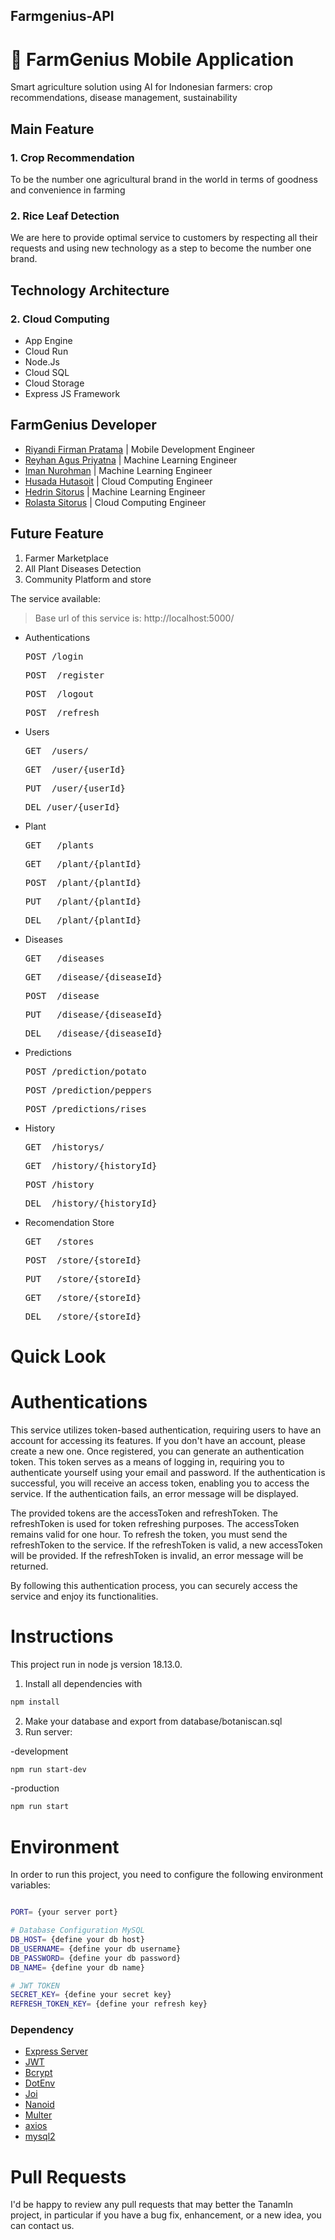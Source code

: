 ## Farmgenius-API

# 🌱 FarmGenius Mobile Application 
Smart agriculture solution using AI for Indonesian farmers: crop recommendations, disease management, sustainability

## Main Feature
### 1. Crop Recommendation <br>
   To be the number one agricultural brand in the world in terms of goodness and convenience in farming
### 2. Rice Leaf Detection <br>
   We are here to provide optimal service to customers by respecting all their requests and using new technology as a step to become the number one brand.

## Technology Architecture

### 2. Cloud Computing
- App Engine
- Cloud Run
- Node.Js
- Cloud SQL
- Cloud Storage
- Express JS Framework

  
## FarmGenius Developer
- [Riyandi Firman Pratama](https://github.com/riyandifirman)    | Mobile Development Engineer 
- [Reyhan Agus Priyatna](https://github.com/ReyhanPriyatna)      | Machine Learning Engineer
- [Iman Nurohman](https://github.com/imannrhman)             | Machine Learning Engineer
- [Husada Hutasoit](https://github.com/husadahts)           | Cloud Computing Engineer
- [Hedrin Sitorus](https://github.com/HedrinSitorus20)            | Machine Learning Engineer
- [Rolasta Sitorus](https://github.com/ifs20021-itdel)           | Cloud Computing Engineer

## Future Feature
1. Farmer Marketplace
2. All Plant Diseases Detection
3. Community Platform and store


The service available:
> Base url of this service is: http://localhost:5000/

- Authentications
  <pre>POST /login</pre>
  <pre>POST  /register</pre>
  <pre>POST  /logout</pre>
  <pre>POST  /refresh</pre>

- Users
  <pre>GET  /users/</pre>
  <pre>GET  /user/{userId}</pre>
  <pre>PUT  /user/{userId}</pre>
  <pre>DEL /user/{userId}</pre>

- Plant
  <pre>GET   /plants</pre>
  <pre>GET   /plant/{plantId}</pre>
  <pre>POST  /plant/{plantId}</pre>
  <pre>PUT   /plant/{plantId}</pre>
  <pre>DEL   /plant/{plantId}</pre> 

- Diseases
  <pre>GET   /diseases</pre>
  <pre>GET   /disease/{diseaseId}</pre>
  <pre>POST  /disease</pre>
  <pre>PUT   /disease/{diseaseId}</pre>
  <pre>DEL   /disease/{diseaseId}</pre>

- Predictions 
  <pre>POST /prediction/potato</pre>
  <pre>POST /prediction/peppers</pre>
  <pre>POST /predictions/rises</pre>

- History 
  <pre>GET  /historys/</pre>
  <pre>GET  /history/{historyId}</pre>
  <pre>POST /history</pre>
  <pre>DEL  /history/{historyId}</pre>

- Recomendation Store
  <pre>GET   /stores</pre>
  <pre>POST  /store/{storeId}</pre>
  <pre>PUT   /store/{storeId}</pre>
  <pre>GET   /store/{storeId}</pre>
  <pre>DEL   /store/{storeId}</pre>


# Quick Look

# Authentications

This service utilizes token-based authentication, requiring users to have an account for accessing its features. If you don't have an account, please create a new one. Once registered, you can generate an authentication token. This token serves as a means of logging in, requiring you to authenticate yourself using your email and password. If the authentication is successful, you will receive an access token, enabling you to access the service. If the authentication fails, an error message will be displayed.

The provided tokens are the accessToken and refreshToken. The refreshToken is used for token refreshing purposes. The accessToken remains valid for one hour. To refresh the token, you must send the refreshToken to the service. If the refreshToken is valid, a new accessToken will be provided. If the refreshToken is invalid, an error message will be returned.

By following this authentication process, you can securely access the service and enjoy its functionalities.

# Instructions
This project run in node js version 18.13.0. 
1. Install all dependencies with
```bash
npm install
```
2. Make your database and export from database/botaniscan.sql
3. Run server:
<P>-development<p>

```bash
npm run start-dev
```
<p>-production<p>

```bash 
npm run start  
```

# Environment

In order to run this project, you need to configure the following environment variables:

```bash

PORT= {your server port}

# Database Configuration MySQL
DB_HOST= {define your db host}
DB_USERNAME= {define your db username}
DB_PASSWORD= {define your db password}
DB_NAME= {define your db name}

# JWT TOKEN
SECRET_KEY= {define your secret key}
REFRESH_TOKEN_KEY= {define your refresh key}

```

### Dependency

* [Express Server](https://www.npmjs.com/package/express)
* [JWT](https://www.npmjs.com/package/jsonwebtoken)
* [Bcrypt](https://www.npmjs.com/package/bcrypt)
* [DotEnv](https://www.npmjs.com/package/dotenv)
* [Joi](https://www.npmjs.com/package/joi)
* [Nanoid](https://www.npmjs.com/package/nanoid)
* [Multer](https://www.npmjs.com/package/multer)
* [axios](https://www.npmjs.com/package/axios)
* [mysql2](https://www.npmjs.com/package/mysql2)

# Pull Requests

I'd be happy to review any pull requests that may better the TanamIn project, in particular if you have a bug fix, enhancement, or a new idea, you can contact us.
